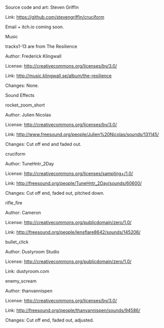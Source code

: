 Source code and art: Steven Griffin

Link: https://github.com/stevengriffin/cruciform

Email + itch.io coming soon.

Music


tracks1-13 are from The Resilience

Author: Frederick Klingwall

License: http://creativecommons.org/licenses/by/3.0/

Link: http://music.klingwall.se/album/the-resilience

Changes: None.

Sound Effects


rocket_zoom_short

Author: Julien Nicolas

License: http://creativecommons.org/licenses/by/3.0/

Link: http://www.freesound.org/people/Julien%20Nicolas/sounds/131145/

Changes: Cut off end and faded out.

cruciform

Author: TuneHntr_2Day

License: http://creativecommons.org/licenses/sampling+/1.0/

Link: http://freesound.org/people/TuneHntr_2Day/sounds/60600/

Changes: Cut off end, faded out, pitched down.

rifle_fire

Author: Cameron

License: http://creativecommons.org/publicdomain/zero/1.0/

Link: http://freesound.org/people/lensflare8642/sounds/145206/

bullet_click

Author: Dustyroom Studio

License: http://creativecommons.org/publicdomain/zero/1.0/

Link: dustyroom.com

enemy_scream

Author: thanvannispen

License: http://creativecommons.org/licenses/by/3.0/

Link: http://freesound.org/people/thanvannispen/sounds/94586/

Changes: Cut off end, faded out, adjusted.
